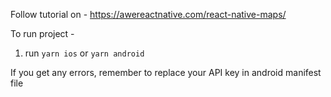 Follow tutorial on - 
https://awereactnative.com/react-native-maps/

To run project -
1. run `yarn ios` or `yarn android` 


If you get any errors, remember to replace your API key in android manifest file
